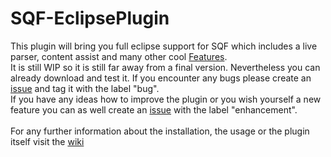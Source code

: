 # SQF-EclipsePlugin
This plugin will bring you full eclipse support for SQF which includes a live parser, content assist and many other cool [Features](https://github.com/Krzmbrzl/SQF-EclipsePlugin/wiki/Features). <br>
It is still WIP so it is still far away from a final version. Nevertheless you can already download and test it. If you encounter any bugs please create an [issue](https://github.com/Krzmbrzl/SQF-EclipsePlugin/issues) and tag it with the label "bug". <br>
If you have any ideas how to improve the plugin or you wish yourself a new feature you can as well create an [issue](https://github.com/Krzmbrzl/SQF-EclipsePlugin/issues) with the label "enhancement". <br>
<br>
For any further information about the installation, the usage or the plugin itself visit the [wiki](https://github.com/Krzmbrzl/SQF-EclipsePlugin/wiki)
